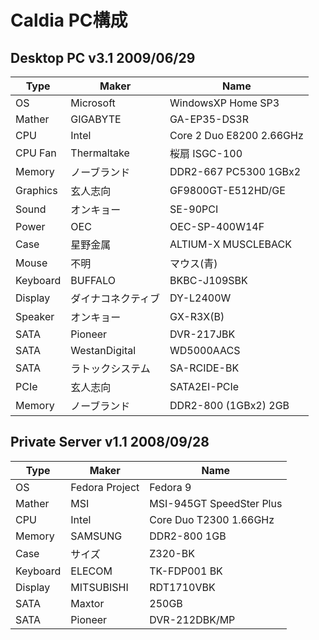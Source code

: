 # Caldia PC構成

## Desktop PC v3.1 2009/06/29

|Type|Maker|Name|
|----|----|----|
|OS|Microsoft|WindowsXP Home SP3|
|Mather|GIGABYTE|GA-EP35-DS3R|
|CPU|Intel|Core 2 Duo E8200 2.66GHz|
|CPU Fan|Thermaltake|桜扇 ISGC-100|
|Memory|ノーブランド|DDR2-667 PC5300 1GBx2|
|Graphics|玄人志向|GF9800GT-E512HD/GE|
|Sound|オンキョー|SE-90PCI|
|Power|OEC|OEC-SP-400W14F|
|Case|星野金属|ALTIUM-X MUSCLEBACK|
|Mouse|不明|マウス(青)|
|Keyboard|BUFFALO|BKBC-J109SBK|
|Display|ダイナコネクティブ|DY-L2400W|
|Speaker|オンキョー|GX-R3X(B)|
|SATA|Pioneer|DVR-217JBK|
|SATA|WestanDigital|WD5000AACS|
|SATA|ラトックシステム|SA-RCIDE-BK|
|PCIe|玄人志向|SATA2EI-PCIe|
|Memory|ノーブランド|DDR2-800 (1GBx2) 2GB|


## Private Server v1.1 2008/09/28

|Type|Maker|Name|
|----|----|----|
|OS|Fedora Project|Fedora 9|
|Mather|MSI|MSI-945GT SpeedSter Plus|
|CPU|Intel|Core Duo T2300 1.66GHz|
|Memory|SAMSUNG|DDR2-800 1GB|
|Case|サイズ|Z320-BK|
|Keyboard|ELECOM|TK-FDP001 BK|
|Display|MITSUBISHI|RDT1710VBK|
|SATA|Maxtor|250GB|
|SATA|Pioneer|DVR-212DBK/MP|
